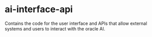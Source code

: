 # ai-interface-api
Contains the code for the user interface and APIs that allow external systems and users to interact with the oracle AI.
